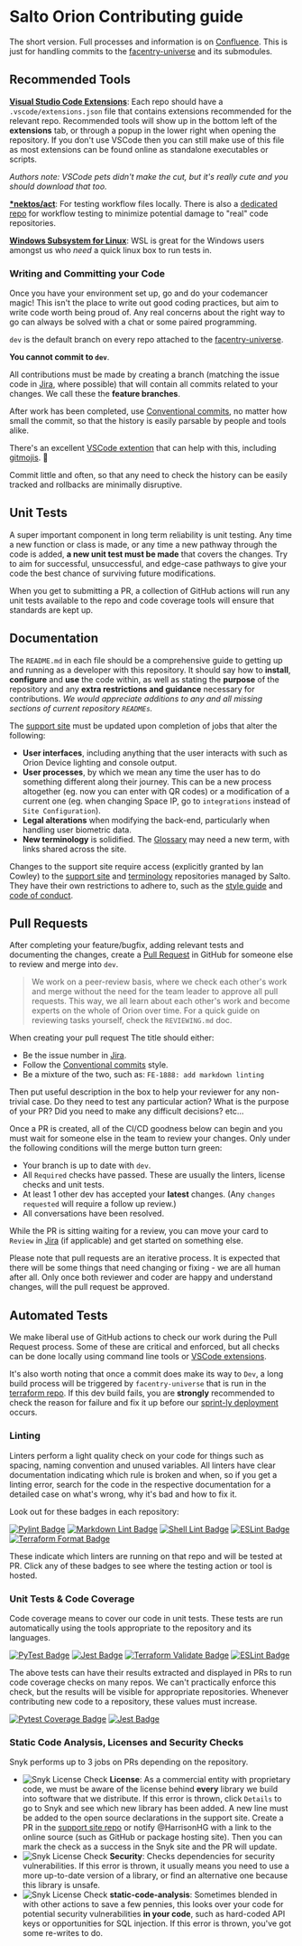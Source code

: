# Salto Orion Contributing guide

The short version.
Full processes and information is on [Confluence](https://touchbyte.atlassian.net/wiki/x/AYAiAg).
This is just for handling commits to the [facentry-universe](https://github.com/touchbyteltd/facentry-universe) and its submodules.

## Recommended Tools

**[Visual Studio Code Extensions](https://code.visualstudio.com/)**:
Each repo should have a `.vscode/extensions.json` file that contains extensions recommended for the relevant repo.
Recommended tools will show up in the bottom left of the **extensions** tab, or through a popup in the lower right when opening the repository.
If you don't use VSCode then you can still make use of this file as most extensions can be found online as standalone executables or scripts.

*Authors note: VSCode pets didn't make the cut, but it's really cute and you should download that too.*

**[*nektos/act](https://github.com/nektos/act)**: For testing workflow files locally.
There is also a [dedicated repo](https://github.com/touchbyteltd/workflow-tests) for workflow testing to minimize potential damage to "real" code repositories.

**[Windows Subsystem for Linux](https://learn.microsoft.com/en-us/windows/wsl/install)**: WSL is great for the Windows users amongst us who *need* a quick linux box to run tests in.

### Writing and Committing your Code

Once you have your environment set up, go and do your codemancer magic!
This isn't the place to write out good coding practices, but aim to write code worth being proud of.
Any real concerns about the right way to go can always be solved with a chat or some paired programming.

`dev` is the default branch on every repo attached to the [facentry-universe](https://github.com/touchbyteltd/facentry-universe).

**You cannot commit to `dev`**.

All contributions must be made by creating a branch (matching the issue code in [Jira](https://touchbyte.atlassian.net/jira/software/projects/FE/boards/1), where possible) that will contain all commits related to your changes.
We call these the **feature branches**.

After work has been completed, use [Conventional commits](https://www.conventionalcommits.org/en/v1.0.0/), no matter how small the commit, so that the history is easily parsable by people and tools alike.

There's an excellent [VSCode extention](https://marketplace.visualstudio.com/items?itemName=vivaxy.vscode-conventional-commits) that can help with this, including [gitmojis](https://gitmoji.dev/). 💩

Commit little and often, so that any need to check the history can be easily tracked and rollbacks are minimally disruptive.

## Unit Tests

A super important component in long term reliability is unit testing.
Any time a new function or class is made, or any time a new pathway through the code is added, **a new unit test must be made** that covers the changes.
Try to aim for successful, unsuccessful, and edge-case pathways to give your code the best chance of surviving future modifications.

When you get to submitting a PR, a collection of GitHub actions will run any unit tests available to the repo and code coverage tools will ensure that standards are kept up.

## Documentation

The `README.md` in each file should be a comprehensive guide to getting up and running as a developer with this repository.
It should say how to **install**, **configure** and **use** the code within, as well as stating the **purpose** of the repository and any **extra restrictions and guidance** necessary for contributions.
*We would appreciate additions to any and all missing sections of current repository `READMEs`.*

The [support site](https://support.saltosystems.com/orion) must be updated upon completion of jobs that alter the following:

- **User interfaces**, including anything that the user interacts with such as Orion Device lighting and console output.
- **User processes**, by which we mean any time the user has to do something different along their journey.
This can be a new process altogether (eg. now you can enter with QR codes) or a modification of a current one (eg. when changing Space IP, go to `integrations` instead of `Site Configuration`).
- **Legal alterations** when modifying the back-end, particularly when handling user biometric data.
- **New terminology** is solidified.
The [Glossary](https://support.saltosystems.com/orion/glossary/) may need a new term, with links shared across the site.

Changes to the support site require access (explicitly granted by Ian Cowley) to the [support site](https://github.com/saltosystems-internal/support.saltosystems.com) and [terminology](https://github.com/saltosystems-internal/terminology) repositories managed by Salto.
They have their own restrictions to adhere to, such as the [style guide](https://github.com/saltosystems-internal/.github/blob/main/docs/documentation-style-guide.md) and [code of conduct](https://saltosystems.com/en/sustainability-governance).

## Pull Requests

After completing your feature/bugfix, adding relevant tests and documenting the changes, create a [Pull Request](https://docs.github.com/en/pull-requests/collaborating-with-pull-requests/proposing-changes-to-your-work-with-pull-requests/about-pull-requests) in GitHub for someone else to review and merge into `dev`.

> We work on a peer-review basis, where we check each other's work and merge without the need for the team leader to approve all pull requests.
> This way, we all learn about each other's work and become experts on the whole of Orion over time.
> For a quick guide on reviewing tasks yourself, check the `REVIEWING.md` doc.

When creating your pull request The title should either:

- Be the issue number in [Jira](https://touchbyte.atlassian.net/jira/software/projects/FE/boards/1).
- Follow the [Conventional commits](https://www.conventionalcommits.org/en/v1.0.0/) style.
- Be a mixture of the two, such as: `FE-1888: add markdown linting`

Then put useful description in the box to help your reviewer for any non-trivial case.
Do they need to test any particular action?
What is the purpose of your PR?
Did you need to make any difficult decisions?
etc...

Once a PR is created, all of the CI/CD goodness below can begin and you must wait for someone else in the team to review your changes.
Only under the following conditions will the merge button turn green:

- Your branch is up to date with `dev`.
- All `Required` checks have passed.
These are usually the linters, license checks and unit tests.
- At least 1 other dev has accepted your **latest** changes.
(Any `changes requested` will require a follow up review.)
- All conversations have been resolved.

While the PR is sitting waiting for a review, you can move your card  to `Review` in [Jira](https://touchbyte.atlassian.net/jira/software/projects/FE/boards/1) (if applicable) and get started on something else.

Please note that pull requests are an iterative process.
It is expected that there will be some things that need changing or fixing - we are all human after all.
Only once both reviewer and coder are happy and understand changes, will the pull request be approved.

## Automated Tests

We make liberal use of GitHub actions to check our work during the Pull Request process.
Some of these are critical and enforced, but all checks can be done locally using command line tools or [VSCode extensions](#recommended-tools).

It's also worth noting that once a commit does make its way to `Dev`, a long build process will be triggered by `facentry-universe` that is run in the [terraform repo](https://github.com/touchbyteltd/terraform/actions/workflows/create-update-env.yml).
If this dev build fails, you are **strongly** recommended to check the reason for failure and fix it up before our [sprint-ly deployment](https://touchbyte.atlassian.net/wiki/x/EIDEBg) occurs.

### Linting

Linters perform a light quality check on your code for things such as spacing, naming convention and unused variables.
All linters have clear documentation indicating which rule is broken and when, so if you get a linting error, search for the code in the respective documentation for a detailed case on what's wrong, why it's bad and how to fix it.

Look out for these badges in each repository:

[![Pylint Badge](https://img.shields.io/badge/linting-pylint-darkblue)](https://github.com/pylint-dev/pylint)
[![Markdown Lint Badge](https://img.shields.io/badge/linting-MarkdownLint-blue)](https://github.com/DavidAnson/markdownlint-cli2-action)
[![Shell Lint Badge](https://img.shields.io/badge/linting-ShellCheck-brightgreen)](https://github.com/koalaman/shellcheck)
[![ESLint Badge](https://img.shields.io/badge/linting-ESLint-blue)](https://eslint.org/)
[![Terraform Format Badge](https://img.shields.io/badge/formatter-Terraform-purple)](https://developer.hashicorp.com/terraform/cli/commands/fmt)

These indicate which linters are running on that repo and will be tested at PR.
Click any of these badges to see where the testing action or tool is hosted.

### Unit Tests & Code Coverage

Code coverage means to cover our code in unit tests.
These tests are run automatically using the tools appropriate to the repository and its languages.

[![PyTest Badge](https://img.shields.io/badge/testing-PyTest-darkblue)](https://pypi.org/project/pytest/)
[![Jest Badge](https://img.shields.io/badge/testing-Jest-green)](https://jestjs.io/docs/getting-started)
[![Terraform Validate Badge](https://img.shields.io/badge/validater-Terraform-purple)](https://developer.hashicorp.com/terraform/cli/commands/validate)
[![ESLint Badge](https://img.shields.io/badge/testing-ESLint-blue)](https://eslint.org/)

The above tests can have their results extracted and displayed in PRs to run code coverage checks on many repos.
We can't practically enforce this check, but the results will be visible for appropriate repositories.
Whenever contributing new code to a repository, these values must increase.

[![Pytest Coverage Badge](https://img.shields.io/badge/Code_Coverage-PyTest-darkblue)](MishaKav/pytest-coverage-comment)
[![Jest Badge](https://img.shields.io/badge/Code_Coverage-Jest-green)](https://github.com/ArtiomTr/jest-coverage-report-action)

### Static Code Analysis, Licenses and Security Checks

Snyk performs up to 3 jobs on PRs depending on the repository.

- ![Snyk License Check](https://img.shields.io/badge/Snyk-License-purple) **License**: As a commercial entity with proprietary code, we must be aware of the license behind **every** library we build into software that we distribute.
If this error is thrown, click `Details` to go to Snyk and see which new library has been added.
A new line must be added to the open source declarations in the support site.
Create a PR in the [support site repo](https://github.com/saltosystems-internal/support.saltosystems.com) or notify @HarrisonHG with a link to the online source (such as GitHub or package hosting site).
Then you can mark the check as a success in the Snyk site and the PR will update.
- ![Snyk License Check](https://img.shields.io/badge/Snyk-Securiy-purple) **Security**: Checks dependencies for security vulnerabilities.
If this error is thrown, it usually means you need to use a more up-to-date version of a library, or find an alternative one because this library is unsafe.
- ![Snyk License Check](https://img.shields.io/badge/Snyk-SCA-purple) **static-code-analysis**: Sometimes blended in with other actions to save a few pennies, this looks over your code for potential security vulnerabilities **in your code**, such as hard-coded API keys or opportunities for SQL injection.
If this error is thrown, you've got some re-writes to do.
